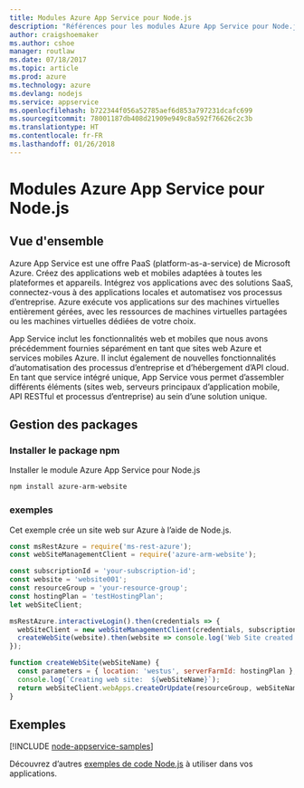 ```yaml
---
title: Modules Azure App Service pour Node.js
description: "Références pour les modules Azure App Service pour Node.js"
author: craigshoemaker
ms.author: cshoe
manager: routlaw
ms.date: 07/18/2017
ms.topic: article
ms.prod: azure
ms.technology: azure
ms.devlang: nodejs
ms.service: appservice
ms.openlocfilehash: b722344f056a52785aef6d853a797231dcafc699
ms.sourcegitcommit: 78001187db408d21909e949c8a592f76626c2c3b
ms.translationtype: HT
ms.contentlocale: fr-FR
ms.lasthandoff: 01/26/2018
---
```

# <a name="azure-app-service-modules-for-nodejs"></a>Modules Azure App Service pour Node.js

## <a name="overview"></a>Vue d'ensemble

Azure App Service est une offre PaaS (platform-as-a-service) de Microsoft Azure. Créez des applications web et mobiles adaptées à toutes les plateformes et appareils. Intégrez vos applications avec des solutions SaaS, connectez-vous à des applications locales et automatisez vos processus d’entreprise. Azure exécute vos applications sur des machines virtuelles entièrement gérées, avec les ressources de machines virtuelles partagées ou les machines virtuelles dédiées de votre choix.

App Service inclut les fonctionnalités web et mobiles que nous avons précédemment fournies séparément en tant que sites web Azure et services mobiles Azure. Il inclut également de nouvelles fonctionnalités d’automatisation des processus d’entreprise et d’hébergement d’API cloud. En tant que service intégré unique, App Service vous permet d’assembler différents éléments (sites web, serveurs principaux d’application mobile, API RESTful et processus d’entreprise) au sein d’une solution unique.

## <a name="management-package"></a>Gestion des packages

### <a name="install-the-npm-package"></a>Installer le package npm

Installer le module Azure App Service pour Node.js

```bash
npm install azure-arm-website
```

### <a name="example"></a>exemples

Cet exemple crée un site web sur Azure à l’aide de Node.js.

```javascript
const msRestAzure = require('ms-rest-azure');
const webSiteManagementClient = require('azure-arm-website');

const subscriptionId = 'your-subscription-id';
const website = 'website001';
const resourceGroup = 'your-resource-group';
const hostingPlan = 'testHostingPlan';
let webSiteClient;

msRestAzure.interactiveLogin().then(credentials => {
  webSiteClient = new webSiteManagementClient(credentials, subscriptionId);
  createWebSite(website).then(website => console.log('Web Site created successfully', website));
});

function createWebSite(webSiteName) {
  const parameters = { location: 'westus', serverFarmId: hostingPlan };
  console.log(`Creating web site:  ${webSiteName}`);
  return webSiteClient.webApps.createOrUpdate(resourceGroup, webSiteName, parameters, null);
}
```

## <a name="samples"></a>Exemples

[!INCLUDE [node-appservice-samples](../docs-ref-conceptual/includes/appservice-samples.md)]

Découvrez d’autres [exemples de code Node.js](https://azure.microsoft.com/resources/samples/?platform=nodejs) à utiliser dans vos applications.
